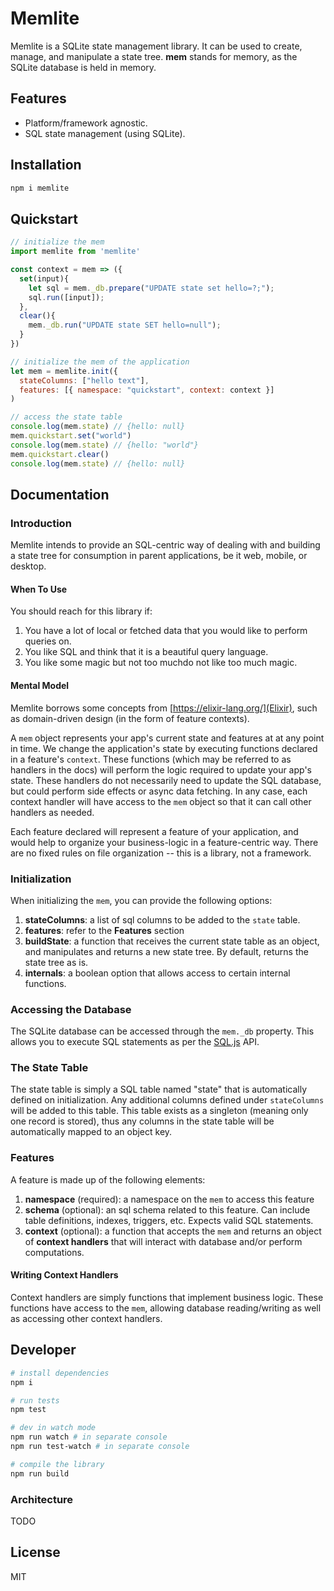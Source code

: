 # Memlite

Memlite is a SQLite state management library. It can be used to create, manage, and manipulate a state tree. __mem__ stands for memory, as the SQLite database is held in memory.


## Features

- Platform/framework agnostic.
- SQL state management (using SQLite).

## Installation
```bash
npm i memlite
```

## Quickstart

```js
// initialize the mem
import memlite from 'memlite'

const context = mem => ({
  set(input){
    let sql = mem._db.prepare("UPDATE state set hello=?;");
    sql.run([input]);
  },
  clear(){
    mem._db.run("UPDATE state SET hello=null");
  }
})

// initialize the mem of the application
let mem = memlite.init({
  stateColumns: ["hello text"],
  features: [{ namespace: "quickstart", context: context }]
)

// access the state table
console.log(mem.state) // {hello: null}
mem.quickstart.set("world")
console.log(mem.state) // {hello: "world"}
mem.quickstart.clear()
console.log(mem.state) // {hello: null}
```

## Documentation

### Introduction
Memlite intends to provide an SQL-centric way of dealing with and building a state tree for consumption in parent applications, be it web, mobile, or desktop. 

#### When To Use
You should reach for this library if:
1. You have a lot of local or fetched data that you would like to perform queries on.
2. You like SQL and think that it is a beautiful query language.
3. You like some magic but not too muchdo not like too much magic.

#### Mental Model
Memlite borrows some concepts from [https://elixir-lang.org/](Elixir), such as domain-driven design (in the form of feature contexts).

A `mem` object represents your app's current state and features at at any point in time. We change the application's state by executing functions declared in a feature's `context`. These functions (which may be referred to as handlers in the docs) will perform the logic required to update your app's state. These handlers do not necessarily need to update the SQL database, but could perform side effects or async data fetching. In any case, each context handler will have access to the `mem` object so that it can call other handlers as needed.

Each feature declared will represent a feature of your application, and would help to organize your business-logic in a feature-centric way. There are no fixed rules on file organization -- this is a library, not a framework.

### Initialization

When initializing the `mem`, you can provide the following options:

1. **stateColumns**: a list of sql columns to be added to the `state` table.
2. **features**: refer to the **Features** section
3. **buildState**: a function that receives the current state table as an object, and manipulates and returns a new state tree. By default, returns the state tree as is.
4. **internals**: a boolean option that allows access to certain internal functions.

### Accessing the Database

The SQLite database can be accessed through the `mem._db` property. This allows you to execute SQL statements as per the [SQL.js](https://sql.js.org/documentation/index.html) API.

### The State Table

The state table is simply a SQL table named "state" that is automatically defined on initialization. Any additional columns defined under `stateColumns` will be added to this table. This table exists as a singleton (meaning only one record is stored), thus any columns in the state table will be automatically mapped to an object key.

### Features

A feature is made up of the following elements:

1. **namespace** (required): a namespace on the `mem` to access this feature
2. **schema** (optional): an sql schema related to this feature. Can include table definitions, indexes, triggers, etc. Expects valid SQL statements.
3. **context** (optional): a function that accepts the `mem` and returns an object of **context handlers** that will interact with database and/or perform computations.

#### Writing Context Handlers

Context handlers are simply functions that implement business logic. These functions have access to the `mem`, allowing database reading/writing as well as accessing other context handlers.

## Developer

```bash
# install dependencies
npm i

# run tests
npm test

# dev in watch mode
npm run watch # in separate console
npm run test-watch # in separate console

# compile the library
npm run build
```

### Architecture

TODO

## License

MIT
